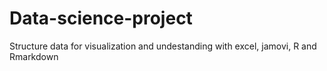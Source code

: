 # Data-science-project
Structure data for visualization and undestanding with excel, jamovi, R and Rmarkdown
